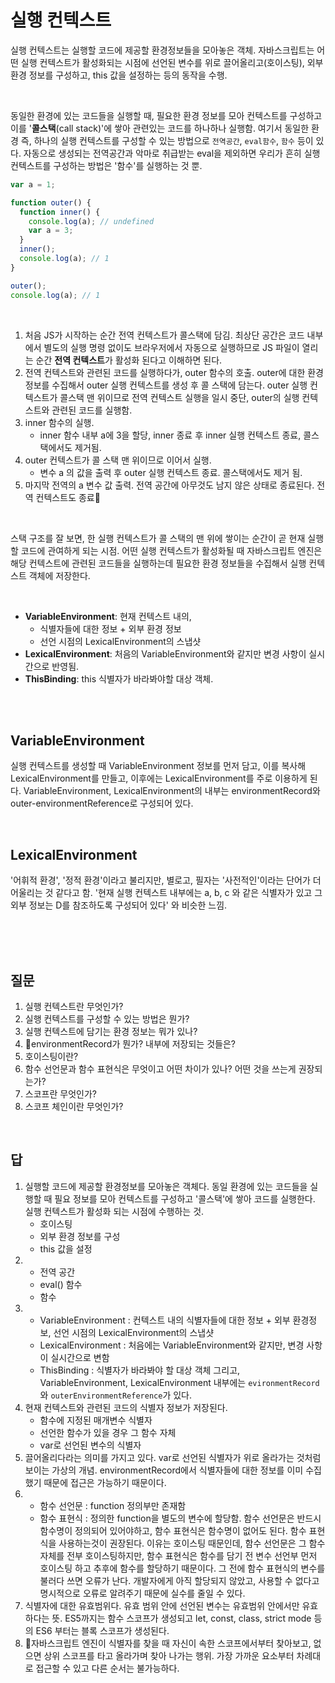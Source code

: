 # 실행 컨텍스트

실행 컨텍스트는 실행할 코드에 제공할 환경정보들을 모아놓은 객체. 자바스크립트는 어떤 실행 컨텍스트가 활성화되는 시점에 선언된 변수를 위로 끌어올리고(호이스팅), 외부 환경 정보를 구성하고, this 값을 설정하는 등의 동작을 수행.

<br/>

동일한 환경에 있는 코드들을 실행할 때, 필요한 환경 정보를 모아 컨텍스트를 구성하고 이를 '**콜스택**(call stack)'에 쌓아 관련있는 코드를 하나하나 실행함. 여기서 동일한 환경 즉, 하나의 실행 컨텍스트를 구성할 수 있는 방법으로 `전역공간`, `eval함수`, `함수` 등이 있다.
자동으로 생성되는 전역공간과 악마로 취급받는 eval을 제외하면 우리가 흔히 실행 컨텍스트를 구성하는 방법은 '함수'를 실행하는 것 뿐.

```js
var a = 1;

function outer() {
  function inner() {
    console.log(a); // undefined
    var a = 3;
  }
  inner();
  console.log(a); // 1
}

outer();
console.log(a); // 1
```

<br/>

1. 처음 JS가 시작하는 순간 전역 컨텍스트가 콜스택에 담김. 최상단 공간은 코드 내부에서 별도의 실행 명령 없이도 브라우저에서 자동으로 실행하므로 JS 파일이 열리는 순간 **전역 컨텍스트**가 활성화 된다고 이해하면 된다.
2. 전역 컨텍스트와 관련된 코드를 실행하다가, outer 함수의 호출. outer에 대한 환경 정보를 수집해서 outer 실행 컨텍스트를 생성 후 콜 스택에 담는다. outer 실행 컨텍스트가 콜스택 맨 위이므로 전역 컨텍스트 실행을 일시 중단, outer의 실행 컨텍스트와 관련된 코드를 실행함.
3. inner 함수의 실행. 
	- inner 함수 내부 a에 3을 할당, inner 종료 후 inner 실행 컨텍스트 종료, 콜스택에서도 제거됨.
4. outer 컨텍스트가 콜 스택 맨 위이므로 이어서 실행.
	- 변수 a 의 값을 출력 후 outer 실행 컨텍스트 종료. 콜스택에서도 제거 됨.
5. 마지막 전역의 a 변수 값 출력. 전역 공간에 아무것도 남지 않은 상태로 종료된다. 전역 컨텍스트도 종료

<br/>

스택 구조를 잘 보면, 한 실행 컨텍스트가 콜 스택의 맨 위에 쌓이는 순간이 곧 현재 실행할 코드에 관여하게 되는 시점. 어떤 실행 컨텍스트가 활성화될 때 자바스크립트 엔진은 해당 컨텍스트에 관련된 코드들을 실행하는데 필요한 환경 정보들을 수집해서 실행 컨텍스트 객체에 저장한다.

<br/>

- **VariableEnvironment**: 현재 컨텍스트 내의,
	- 식별자들에 대한 정보 + 외부 환경 정보
	- 선언 시점의 LexicalEnvironment의 스냅샷
- **LexicalEnvironment**: 처음의 VariableEnvironment와 같지만 변경 사항이 실시간으로 반영됨.
- **ThisBinding**: this 식별자가 바라봐야할 대상 객체.

<br/>
<br/>

## VariableEnvironment
실행 컨텍스트를 생성할 때 VariableEnvironment 정보를 먼저 담고, 이를 복사해 LexicalEnvironment를 만들고, 이후에는 LexicalEnvironment를 주로 이용하게 된다.
VariableEnvironment, LexicalEnvironment의 내부는 environmentRecord와 outer-environmentReference로 구성되어 있다. 

<br/>

## LexicalEnvironment
'어휘적 환경', '정적 환경'이라고 불리지만, 별로고, 필자는 '사전적인'이라는 단어가 더 어울리는 것 같다고 함. '현재 실행 컨텍스트 내부에는 a, b, c 와 같은 식별자가 있고 그 외부 정보는 D를 참조하도록 구성되어 있다' 와 비슷한 느낌.



<br/>
<br/>
<br/>

## 질문
1. 실행 컨텍스트란 무엇인가?
2. 실행 컨텍스트를 구성할 수 있는 방법은 뭔가?
3. 실행 컨텍스트에 담기는 환경 정보는 뭐가 있나?
4. environmentRecord가 뭔가? 내부에 저장되는 것들은?
5. 호이스팅이란?
6. 함수 선언문과 함수 표현식은 무엇이고 어떤 차이가 있나? 어떤 것을 쓰는게 권장되는가?
7. 스코프란 무엇인가?
8. 스코프 체인이란 무엇인가?


<br/>


## 답
1. 실행할 코드에 제공할 환경정보를 모아놓은 객체다. 동일 환경에 있는 코드들을 실행할 때 필요 정보를 모아 컨텍스트를 구성하고 '콜스택'에 쌓아 코드를 실행한다. 실행 컨텍스트가 활성화 되는 시점에 수행하는 것.
	- 호이스팅
	- 외부 환경 정보를 구성
	- this 값을 설정
2. 
   - 전역 공간
   - eval() 함수
   - 함수
3. 
   - VariableEnvironment : 컨텍스트 내의 식별자들에 대한 정보 + 외부 환경정보, 선언 시점의 LexicalEnvironment의 스냅샷
   - LexicalEnvironment : 처음에는 VariableEnvironment와 같지만, 변경 사항이 실시간으로 변함
   - ThisBinding : 식별자가 바라봐야 할 대상 객체
그리고, VariableEnvironment, LexicalEnvironment 내부에는 `evironmentRecord`와 `outerEnvironmentReference`가 있다.
4. 현재 컨텍스트와 관련된 코드의 식별자 정보가 저장된다.
   - 함수에 지정된 매개변수 식별자
   - 선언한 함수가 있을 경우 그 함수 자체
   - var로 선언된 변수의 식별자
5. 끌어올리다라는 의미를 가지고 있다. var로 선언된 식별자가 위로 올라가는 것처럼 보이는 가상의 개념. environmentRecord에서 식별자들에 대한 정보를 이미 수집했기 때문에 접근은 가능하기 때문이다.
6. 
   - 함수 선언문 : function 정의부만 존재함
   - 함수 표현식 : 정의한 function을 별도의 변수에 할당함.
함수 선언문은 반드시 함수명이 정의되어 있어야하고, 함수 표현식은 함수명이 없어도 된다.
함수 표현식을 사용하는것이 권장된다. 이유는 호이스팅 때문인데, 함수 선언문은 그 함수 자체를 전부 호이스팅하지만, 함수 표현식은 함수를 담기 전 변수 선언부 먼저 호이스팅 하고 추후에 함수를 할당하기 때문이다. 그 전에 함수 표현식의 변수를 불러다 쓰면 오류가 난다. 개발자에게 아직 할당되지 않았고, 사용할 수 없다고 명시적으로 오류로 알려주기 때문에 실수를 줄일 수 있다.
7. 식별자에 대한 유효범위다. 유효 범위 안에 선언된 변수는 유효범위 안에서만 유효하다는 뜻. ES5까지는 함수 스코프가 생성되고 let, const, class, strict mode 등의 ES6 부터는 블록 스코프가 생성된다.
8. 자바스크립트 엔진이 식별자를 찾을 때 자신이 속한 스코프에서부터 찾아보고, 없으면 상위 스코프를 타고 올라가며 찾아 나가는 행위. 가장 가까운 요소부터 차례대로 접근할 수 있고 다른 순서는 불가능하다.

